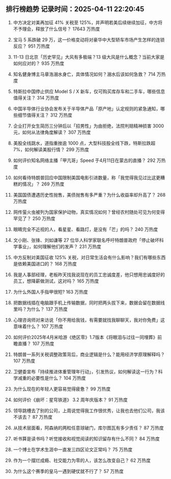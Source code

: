 
## 排行榜趋势 记录时间：2025-04-11 22:20:45
  
  1. 中方决定对美再加征 41% 关税至 125%，并声明若美后续继续加征，中方将不予理会，释放了什么信号？ 17643 万热度
    
  2. 宝马 5 系跌破 29 万，这一价格变动将对豪华中大型轿车市场产生怎样的连锁反应？ 951 万热度
    
  3. 11-13 日北京「历史罕见」大风有多极端？13 级大风是什么概念？当前大家是如何应对的？ 935 万热度
    
  4. 知名健身博主马章浩溺水身亡，具体情况如何？溺水后该如何急救？ 714 万热度
    
  5. 特斯拉中国停止供应 Model S / X 新车，仅可购买库存车和二手车，哪些信息值得关注？ 314 万热度
    
  6. 中国半导体行业协会发布关于半导体产品「原产地」认定规则的紧急通知，哪些细节值得关注？ 312 万热度
    
  7. 企业打开女生简历三分钟后以「招男性」为由拒绝，法院判赔精神损害 3000 元，如何从法律角度解读？ 307 万热度
    
  8. 美股全线跳水，道指重挫逾 1000 点，大型科技股全线下跌，特斯拉跌超 7%，如何解读美股行情？ 299 万热度
    
  9. 如何评价知名网络主播「甲亢哥」Speed 于4月11日在蒙古的直播？ 292 万热度
    
  10. 如何看待特朗普回应中国限制美国电影引进数量，称「我觉得我见过比这更糟糕的情况」？ 269 万热度
    
  11. 美国国债遭遇历史性抛售，美债抛售有多严重？为什么收益率却升高了？ 268 万热度
    
  12. 网传萤火虫被列为国家保护动物，真实情况如何？曾经农村随处可见为何变得罕见了？ 250 万热度
    
  13. 眼睛完全不近视的人，看星星、看路灯，是没有「芒」的吗？ 240 万热度
    
  14. 文小刚、张锋、刘如谦等 27 位华人科学家联名呼吁特朗普政府「停止破坏科学事业」，如何理解他们的发声？ 231 万热度
    
  15. 中方反制对美国征收 125% 关税，对日常生活会有什么影响？我们有哪些东西是依赖美国进口的？ 168 万热度
    
  16. 我是人事部经理，老板昨天找我说现在的员工忠诚度差，他只想用忠诚度好的员工，想降薪做测试，这对吗？ 165 万热度
    
  17. 为什么外国人手指甲很短? 163 万热度
    
  18. 把数据线插在电脑跟手机上传输数据，同时把两头拔下来，数据会留在数据线里吗？为什么？ 137 万热度
    
  19. 心理咨询师对来访说「你不用给我钱，有需要就找我聊聊天，我对你免费」这意味着什么？ 107 万热度
    
  20. 如何评价2025年4月米哈游《绝区零》1.7版本《将眼泪与过往一同埋葬》前瞻直播？ 107 万热度
    
  21. 特朗普一系列关税调整政策背后，商业逻辑是什么？能用经济学原理解释吗？ 107 万热度
    
  22. 卫健委宣布「持续推进体重管理年行动」，引发热议，如何解读这一行为？科学减重的必要性是什么？ 104 万热度
    
  23. 为什么现在的年轻人更容易觉得疲惫？ 99 万热度
    
  24. 如何评价《崩坏：星穹铁道》 3.2 周年庆版本？ 91 万热度
    
  25. 领导跳槽去了别的公司，上周说觉得我工作很优秀，让我也去他们公司，我该不该去？ 87 万热度
    
  26. 从技术层面看，阿森纳的两粒任意球破门，库尔图瓦有多少责任？ 87 万热度
    
  27. 听书算是读书吗？听觉接收和视觉阅读的知识留存有什么不同？ 84 万热度
    
  28. 一个博士在学术生涯中一直发三四区论文正常吗？ 75 万热度
    
  29. 作为一个摆烂成瘾、社交能力为零的人，该怎么改变自己？ 62 万热度
    
  30. 为什么这个赛季的皇马一遇到硬仗就不行了？ 57 万热度
    